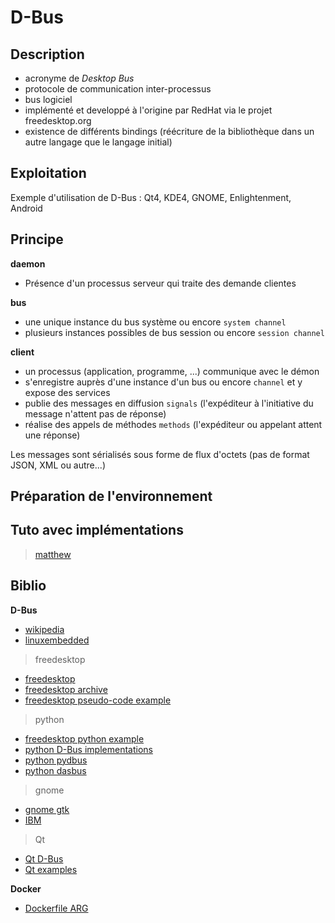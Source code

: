 # D-Bus 

## Description

- acronyme de _Desktop Bus_
- protocole de communication inter-processus
- bus logiciel
- implémenté et developpé à l'origine par RedHat via le projet freedesktop.org
- existence de différents bindings (réécriture de la bibliothèque dans un autre langage que le langage initial)

## Exploitation

Exemple d'utilisation de D-Bus : Qt4, KDE4, GNOME, Enlightenment, Android

## Principe

**daemon**
- Présence d'un processus serveur qui traite des demande clientes

**bus**
- une unique instance du bus système ou encore `system channel`
- plusieurs instances possibles de bus session ou encore `session channel`

**client**
- un processus (application, programme, ...) communique avec le démon
- s'enregistre auprès d'une instance d'un bus ou encore `channel` et y expose des services
- publie des messages en diffusion `signals` (l'expéditeur à l'initiative du message n'attent pas de réponse)
- réalise des appels de méthodes `methods` (l'expéditeur ou appelant attent une réponse)

Les messages sont sérialisés sous forme de flux d'octets (pas de format JSON, XML ou autre...)

## Préparation de l'environnement

## Tuto avec implémentations

> [matthew](https://www.matthew.ath.cx/misc/dbus)

## Biblio

**D-Bus**

- [wikipedia](https://fr.wikipedia.org/wiki/D-Bus)
- [linuxembedded](https://www.linuxembedded.fr/2015/07/comprendre-dbus)

> freedesktop
- [freedesktop](https://www.freedesktop.org/wiki/Software/dbus/)
- [freedesktop archive](https://www.freedesktop.org/wiki/IntroductionToDBus/)
- [freedesktop pseudo-code example](https://dbus.freedesktop.org/doc/dbus-tutorial.html)

> python

- [freedesktop python example](https://dbus.freedesktop.org/doc/dbus-python/tutorial.html)
- [python D-Bus implementations](https://wiki.python.org/moin/DbusExamples)
- [python pydbus](https://github.com/LEW21/pydbus)
- [python dasbus](https://github.com/rhinstaller/dasbus)

> gnome
- [gnome gtk](https://docs.gtk.org/gio/)
- [IBM](https://archive.wikiwix.com/cache/index2.php?url=http%3A%2F%2Fwww-128.ibm.com%2Fdeveloperworks%2Flinux%2Flibrary%2Fl-dbus.html#federation=archive.wikiwix.com&tab=url)

> Qt

- [Qt D-Bus](https://doc.qt.io/qt-5/qtdbus-index.html)
- [Qt examples](https://doc.qt.io/qt-6/examples-dbus.html)

**Docker**
- [Dockerfile ARG](https://docs.docker.com/engine/reference/builder/)